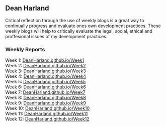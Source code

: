 ## Dean Harland

Critical reflection through the use of weekly blogs is a great way to continually progress and evaluate ones own development practices. These weekly blogs will help to critically evaluate the legal, social, ethical and proffesional issues of my development practices.

### Weekly Reports

Week 1: [DeanHarland.github.io/Week1](https://DeanHarland.github.io/Week1) <br />
Week 2: [DeanHarland.github.io/Week2](https://DeanHarland.github.io/Week2) <br />
Week 3: [DeanHarland.github.io/Week3](https://DeanHarland.github.io/Week3) <br />
Week 4: [DeanHarland.github.io/Week4](https://DeanHarland.github.io/Week4) <br />
Week 5: [DeanHarland.github.io/Week5](https://DeanHarland.github.io/Week5) <br />
Week 6: [DeanHarland.github.io/Week6](https://DeanHarland.github.io/Week6) <br />
Week 7: [DeanHarland.github.io/Week7](https://DeanHarland.github.io/Week7) <br />
Week 8: [DeanHarland.github.io/Week8](https://DeanHarland.github.io/Week8) <br />
Week 9: [DeanHarland.github.io/Week9](https://DeanHarland.github.io/Week9) <br />
Week 10: [DeanHarland.github.io/Week10](https://DeanHarland.github.io/Week10) <br />
Week 11: [DeanHarland.github.io/Week11](https://DeanHarland.github.io/Week11) <br />
Week 12: [DeanHarland.github.io/Week12](https://DeanHarland.github.io/Week12) <br />

